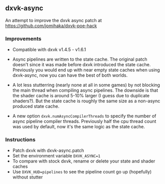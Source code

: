 ## dxvk-async
An attempt to improve the dxvk async patch at https://github.com/jomihaka/dxvk-poe-hack

### Improvements

 - Compatible with dxvk v1.4.5 - v1.6.1

 - Async pipelines are written to the state cache. The original patch doesn't since it was made before dxvk introduced the state cache. Previously you would end up with near empty state caches when using dxvk-async, now you can have the best of both worlds.

 - A lot less stutterring (nearly none at all in some games) by not blocking the main thread when compiling async pipelines. The downside is that the shader cache is around 5-10% larger (I guess due to duplicate shaders?). But the state cache is roughly the same size as a non-async produced state cache.

 - A new option `dxvk.numAsyncCompilerThreads` to specify the number of async pipeline compiler threads. Previously half the cpu thread count was used by default, now it's the same logic as the state cache.
 
### Instructions

* Patch dxvk with dxvk-async.patch
* Set the environment variable `DXVK_ASYNC=1`
* To compare with stock dxvk, rename or delete your state and shader caches
* Use `DXVK_HUD=pipelines` to see the pipeline count go up (hopefully) without stutter
